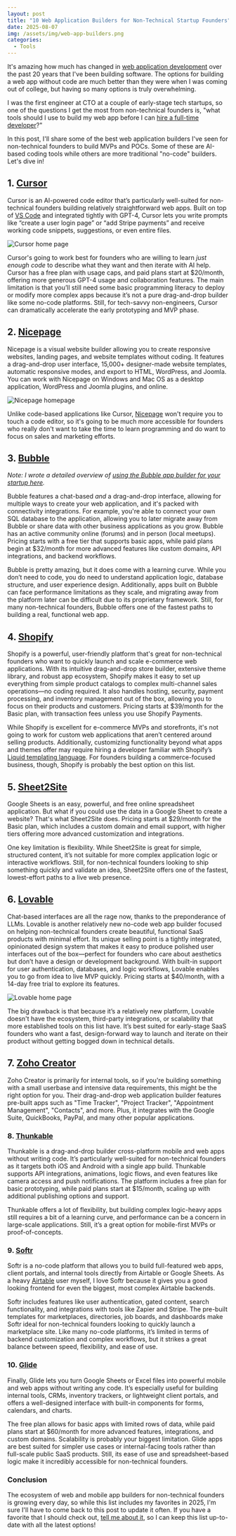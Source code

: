 ```yaml
---
layout: post
title: "10 Web Application Builders for Non-Technical Startup Founders"
date: 2025-08-07
img: /assets/img/web-app-builders.png
categories: 
  - Tools
---
```


It's amazing how much has changed in [web application development](https://www.karllhughes.com/posts/web-applications) over the past 20 years that I've been building software. The options for building a web app without code are much better than they were when I was coming out of college, but having so many options is truly overwhelming.

I was the first engineer at CTO at a couple of early-stage tech startups, so one of the questions I get the most from non-technical founders is, "what tools should I use to build my web app before I can [hire a full-time developer](https://www.karllhughes.com/posts/hiring-process)?"

In this post, I'll share some of the best web application builders I've seen for non-technical founders to build MVPs and POCs. Some of these are AI-based coding tools while others are more traditional "no-code" builders. Let's dive in!

## 1. [Cursor](https://cursor.com/en)

Cursor is an AI-powered code editor that’s particularly well-suited for non-technical founders building relatively straightforward web apps. Built on top of [VS Code](https://code.visualstudio.com/) and integrated tightly with GPT-4, Cursor lets you write prompts like “create a user login page” or “add Stripe payments” and receive working code snippets, suggestions, or even entire files.

![Cursor home page](https://i.imgur.com/P7MAn1l.png)

Cursor's going to work best for founders who are willing to learn *just enough code* to describe what they want and then iterate with AI help. Cursor has a free plan with usage caps, and paid plans start at $20/month, offering more generous GPT-4 usage and collaboration features. The main limitation is that you’ll still need some basic programming literacy to deploy or modify more complex apps because it’s not a pure drag-and-drop builder like some no-code platforms. Still, for tech-savvy non-engineers, Cursor can dramatically accelerate the early prototyping and MVP phase.

## 2. [Nicepage](https://nicepage.com/)
Nicepage is a visual website builder allowing you to create responsive websites, landing pages, and website templates without coding. It features a drag-and-drop user interface, 15,000+ designer-made website templates, automatic responsive modes, and export to HTML, WordPress, and Joomla. You can work with Nicepage on Windows and Mac OS as a desktop application, WordPress and Joomla plugins, and online.

![Nicepage homepage](https://i.imgur.com/fER4J4T.jpeg)

Unlike code-based applications like Cursor, [Nicepage](https://nicepage.com/) won't require you to touch a code editor, so it's going to be much more accessible for founders who really don't want to take the time to learn programming and do want to focus on sales and marketing efforts.

## 3. [Bubble](http://bubble.io/)

_Note: I wrote a detailed overview of [using the Bubble app builder for your startup here](https://www.karllhughes.com/posts/bubble-web-app)._

Bubble features a chat-based _and_ a drag-and-drop interface, allowing for multiple ways to create your web application, and it's packed with connectivity integrations. For example, you're able to connect your own SQL database to the application, allowing you to later migrate away from Bubble or share data with other business applications as you grow. Bubble has an active community online (forums) and in person (local meetups). Pricing starts with a free tier that supports basic apps, while paid plans begin at $32/month for more advanced features like custom domains, API integrations, and backend workflows.

Bubble is pretty amazing, but it does come with a learning curve. While you don’t need to code, you do need to understand application logic, database structure, and user experience design. Additionally, apps built on Bubble can face performance limitations as they scale, and migrating away from the platform later can be difficult due to its proprietary framework. Still, for many non-technical founders, Bubble offers one of the fastest paths to building a real, functional web app.

## 4. [Shopify](https://www.shopify.com/)

Shopify is a powerful, user-friendly platform that's great for non-technical founders who want to quickly launch and scale e-commerce web applications. With its intuitive drag-and-drop store builder, extensive theme library, and robust app ecosystem, Shopify makes it easy to set up everything from simple product catalogs to complex multi-channel sales operations—no coding required. It also handles hosting, security, payment processing, and inventory management out of the box, allowing you to focus on their products and customers. Pricing starts at $39/month for the Basic plan, with transaction fees unless you use Shopify Payments.

While Shopify is excellent for e-commerce MVPs and storefronts, it's not going to work for custom web applications that aren’t centered around selling products. Additionally, customizing functionality beyond what apps and themes offer may require hiring a developer familiar with Shopify’s [Liquid templating language](https://shopify.github.io/liquid/). For founders building a commerce-focused business, though, Shopify is probably the best option on this list.

## 5. [Sheet2Site](https://www.sheet2site.com/)

Google Sheets is an easy, powerful, and free online spreadsheet application. But what if you could use the data in a Google Sheet to create a website? That's what Sheet2Site does. Pricing starts at $29/month for the Basic plan, which includes a custom domain and email support, with higher tiers offering more advanced customization and integrations.

One key limitation is flexibility. While Sheet2Site is great for simple, structured content, it’s not suitable for more complex application logic or interactive workflows. Still, for non-technical founders looking to ship something quickly and validate an idea, Sheet2Site offers one of the fastest, lowest-effort paths to a live web presence.

## 6. [Lovable](https://lovable.dev/)
Chat-based interfaces are all the rage now, thanks to the preponderance of LLMs. Lovable is another relatively new no-code web app builder focused on helping non-technical founders create beautiful, functional SaaS products with minimal effort. Its unique selling point is a tightly integrated, opinionated design system that makes it easy to produce polished user interfaces out of the box—perfect for founders who care about aesthetics but don’t have a design or development background. With built-in support for user authentication, databases, and logic workflows, Lovable enables you to go from idea to live MVP quickly. Pricing starts at $40/month, with a 14-day free trial to explore its features.

![Lovable home page](https://i.imgur.com/ohLl409.png)

The big drawback is that because it’s a relatively new platform, Lovable doesn't have the ecosystem, third-party integrations, or scalability that more established tools on this list have. It’s best suited for early-stage SaaS founders who want a fast, design-forward way to launch and iterate on their product without getting bogged down in technical details.

## 7. [Zoho Creator](https://www.zoho.com/creator/)

Zoho Creator is primarily for internal tools, so if you're building something with a small userbase and intensive data requirements, this might be the right option for you. Their drag-and-drop web application builder features pre-built apps such as "Time Tracker", "Project Tracker", "Appointment Management", "Contacts", and more. Plus, it integrates with the Google Suite, QuickBooks, PayPal, and many other popular applications.

### 8. [Thunkable](https://thunkable.com/)

Thunkable is a drag-and-drop builder cross-platform mobile and web apps without writing code. It’s particularly well-suited for non-technical founders as it targets both iOS and Android with a single app build. Thunkable supports API integrations, animations, logic flows, and even features like camera access and push notifications. The platform includes a free plan for basic prototyping, while paid plans start at $15/month, scaling up with additional publishing options and support.

Thunkable offers a lot of flexibility, but building complex logic-heavy apps still requires a bit of a learning curve, and performance can be a concern in large-scale applications. Still, it’s a great option for mobile-first MVPs or proof-of-concepts.

### 9. [Softr](https://www.goodbarber.com/)

Softr is a no-code platform that allows you to build full-featured web apps, client portals, and internal tools directly from Airtable or Google Sheets. As a heavy [Airtable](https://airtable.com/invite/r/4EaSmQNr) user myself, I love Softr because it gives you a good looking frontend for even the biggest, most complex Airtable backends.

Softr includes features like user authentication, gated content, search functionality, and integrations with tools like Zapier and Stripe. The pre-built templates for marketplaces, directories, job boards, and dashboards make Softr ideal for non-technical founders looking to quickly launch a marketplace site. Like many no-code platforms, it’s limited in terms of backend customization and complex workflows, but it strikes a great balance between speed, flexibility, and ease of use.

### 10. [Glide](https://www.glideapps.com/)

Finally, Glide lets you turn Google Sheets or Excel files into powerful mobile and web apps without writing any code. It’s especially useful for building internal tools, CRMs, inventory trackers, or lightweight client portals, and offers a well-designed interface with built-in components for forms, calendars, and charts. 

The free plan allows for basic apps with limited rows of data, while paid plans start at $60/month for more advanced features, integrations, and custom domains. Scalability is probably your biggest limitation. Glide apps are best suited for simpler use cases or internal-facing tools rather than full-scale public SaaS products. Still, its ease of use and spreadsheet-based logic make it incredibly accessible for non-technical founders.

### Conclusion

The ecosystem of web and mobile app builders for non-technical founders is growing every day, so while this list includes my favorites in 2025, I'm sure I'll have to come back to this post to update it often. If you have a favorite that I should check out, [tell me about it](mailto:khughes.me@gmail.com), so I can keep this list up-to-date with all the latest options!
